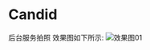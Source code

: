 # Candid
后台服务拍照
效果图如下所示:
![效果图01](https://github.com/t2314862168/Candid/blob/master/picture/QQ截图20170828163147.png)
